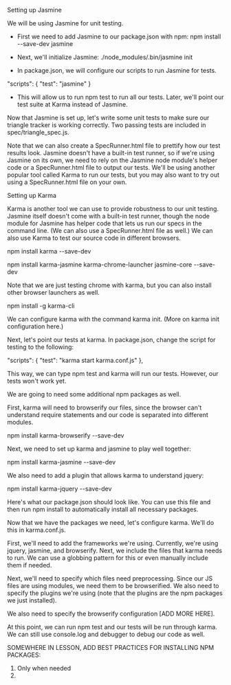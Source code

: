 Setting up Jasmine

We will be using Jasmine for unit testing.

* First we need to add Jasmine to our package.json with npm:
npm install --save-dev jasmine

* Next, we'll initialize Jasmine:
./node_modules/.bin/jasmine init

* In package.json, we will configure our scripts to run Jasmine for tests.

"scripts": {
  "test": "jasmine"
}

* This will allow us to run npm test to run all our tests. Later, we'll point our test suite at Karma instead of Jasmine.

Now that Jasmine is set up, let's write some unit tests to make sure our triangle tracker is working correctly. Two passing tests are included in spec/triangle_spec.js.

Note that we can also create a SpecRunner.html file to prettify how our test results look. Jasmine doesn't have a built-in test runner, so if we're using Jasmine on its own, we need to rely on the Jasmine node module's helper code or a SpecRunner.html file to output our tests. We'll be using another popular tool called Karma to run our tests, but you may also want to try out using a SpecRunner.html file on your own.

Setting up Karma

Karma is another tool we can use to provide robustness to our unit testing. Jasmine itself doesn't come with a built-in test runner, though the node module for Jasmine has helper code that lets us run our specs in the command line. (We can also use a SpecRunner.html file as well.) We can also use Karma to test our source code in different browsers.

npm install karma --save-dev

npm install karma-jasmine karma-chrome-launcher jasmine-core --save-dev

Note that we are just testing chrome with karma, but you can also install other browser launchers as well.

npm install -g karma-cli

We can configure karma with the command karma init. (More on karma init configuration here.)

Next, let's point our tests at karma. In package.json, change the script for testing to the following:

"scripts": {
  "test": "karma start karma.conf.js"
},

This way, we can type npm test and karma will run our tests. However, our tests won't work yet.

We are going to need some additional npm packages as well.

First, karma will need to browserify our files, since the browser can't understand require statements and our code is separated into different modules.

npm install karma-browserify --save-dev

Next, we need to set up karma and jasmine to play well together:

npm install karma-jasmine --save-dev

We also need to add a plugin that allows karma to understand jquery:

npm install karma-jquery --save-dev

Here's what our package.json should look like. You can use this file and then run npm install to automatically install all necessary packages.

Now that we have the packages we need, let's configure karma. We'll do this in karma.conf.js.

First, we'll need to add the frameworks we're using. Currently, we're using jquery, jasmine, and browserify. Next, we include the files that karma needs to run. We can use a globbing pattern for this or even manually include them if needed.

Next, we'll need to specify which files need preprocessing. Since our JS files are using modules, we need them to be browserified. We also need to specify the plugins we're using (note that the plugins are the npm packages we just installed).

We also need to specify the browserify configuration [ADD MORE HERE].

At this point, we can run npm test and our tests will be run through karma. We can still use console.log and debugger to debug our code as well.

SOMEWHERE IN LESSON, ADD BEST PRACTICES FOR INSTALLING NPM PACKAGES:
1. Only when needed
2.
